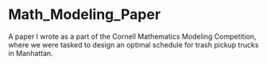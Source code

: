 # Math_Modeling_Paper
A paper I wrote as a part of the Cornell Mathematics Modeling Competition, where we were tasked to design an optimal schedule for trash pickup trucks in Manhattan. 
